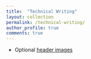 ```yaml
---
title:  "Technical Writing"
layout: collection
permalink: /technical-writing/
author_profile: true
comments: true
---
```


- Optional [header images](https://connektedkm.github.io/connektedkm/docs/AWS_Cloudformation)

